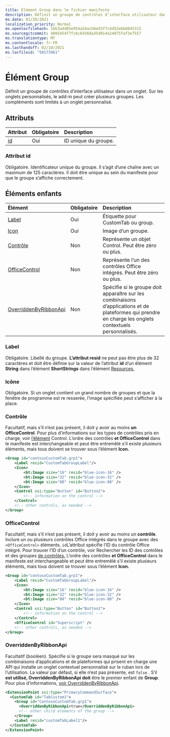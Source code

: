 ```yaml
---
title: Élément Group dans le fichier manifeste
description: Définit un groupe de contrôles d’interface utilisateur dans un onglet.
ms.date: 01/29/2021
localization_priority: Normal
ms.openlocfilehash: 1bb3a4d65e954a54acb6e93f7c4d52e6b0845315
ms.sourcegitcommit: 4805454f7fc6c64368a35d014e24075faf3e7557
ms.translationtype: MT
ms.contentlocale: fr-FR
ms.lasthandoff: 02/10/2021
ms.locfileid: "50173961"
---
```

# <a name="group-element"></a>Élément Group

Définit un groupe de contrôles d’interface utilisateur dans un onglet. Sur les onglets personnalisés, le add-in peut créer plusieurs groupes. Les compléments sont limités à un onglet personnalisé.

## <a name="attributes"></a>Attributs

|  Attribut  |  Obligatoire  |  Description  |
|:-----|:-----|:-----|
|  [id](#id-attribute)  |  Oui  | ID unique du groupe.|

### <a name="id-attribute"></a>Attribut id

Obligatoire. Identificateur unique du groupe. Il s’agit d’une chaîne avec un maximum de 125 caractères. Il doit être unique au sein du manifeste pour que le groupe s’affiche correctement.

## <a name="child-elements"></a>Éléments enfants

|  Élément |  Obligatoire  |  Description  |
|:-----|:-----|:-----|
|  [Label](#label)      | Oui |  Étiquette pour CustomTab ou group.  |
|  [Icon](icon.md)      | Oui |  Image d’un groupe.  |
|  [Contrôle](#control)    | Non |  Représente un objet Control. Peut être zéro ou plus.  |
|  [OfficeControl](#officecontrol)  | Non | Représente l’un des contrôles Office intégrés. Peut être zéro ou plus. |
|  [OverriddenByRibbonApi](overriddenbyribbonapi.md)      | Non |  Spécifie si le groupe doit apparaître sur les combinaisons d’applications et de plateformes qui prendre en charge les onglets contextuels personnalisés.  |

### <a name="label"></a>Label

Obligatoire. Libellé du groupe. **L’attribut resid** ne peut pas être plus de 32 caractères et doit être définie sur la valeur de l’attribut **id** d’un élément **String** dans l’élément **ShortStrings** dans l’élément [Resources.](resources.md)

### <a name="icon"></a>Icône

Obligatoire. Si un onglet contient un grand nombre de groupes et que la fenêtre de programme est re resserée, l’image spécifiée peut s’afficher à la place.

### <a name="control"></a>Contrôle

Facultatif, mais s’il n’est pas présent, il doit y avoir au moins **un OfficeControl**. Pour plus d’informations sur les types de contrôles pris en charge, voir [l’élément](control.md) Control. L’ordre  des contrôles **et OfficeControl** dans le manifeste est interchangeable et peut être entremêlé s’il existe plusieurs éléments, mais tous doivent se trouver sous l’élément **Icon.**

```xml
<Group id="contosoCustomTab.grp1">
    <Label resid="CustomTabGroupLabel"/>
    <Icon>
        <bt:Image size="16" resid="blue-icon-16" />
        <bt:Image size="32" resid="blue-icon-32" />
        <bt:Image size="80" resid="blue-icon-80" />
    </Icon>
    <Control xsi:type="Button" id="Button2">
        <!-- information on the control -->
    </Control>
    <!-- other controls, as needed -->
</Group>
```

### <a name="officecontrol"></a>OfficeControl

Facultatif, mais s’il n’est pas présent, il doit y avoir au moins un **contrôle**. Inclure un ou plusieurs contrôles Office intégrés dans le groupe avec des `<OfficeControl>` éléments. `id`L’attribut spécifie l’ID du contrôle Office intégré. Pour trouver l’ID d’un contrôle, voir Rechercher les ID des contrôles et des groupes [de contrôles.](../../design/built-in-button-integration.md#find-the-ids-of-controls-and-control-groups) L’ordre  des contrôles **et OfficeControl** dans le manifeste est interchangeable et peut être entremêlé s’il existe plusieurs éléments, mais tous doivent se trouver sous l’élément **Icon.**

```xml
<Group id="contosoCustomTab.grp1">
    <Label resid="CustomTabGroupLabel"/>
    <Icon>
        <bt:Image size="16" resid="blue-icon-16" />
        <bt:Image size="32" resid="blue-icon-32" />
        <bt:Image size="80" resid="blue-icon-80" />
    </Icon>
    <Control xsi:type="Button" id="Button2">
        <!-- information on the control -->
    </Control>
    <OfficeControl id="Superscript" />
    <!-- other controls, as needed -->
</Group>
```

### <a name="overriddenbyribbonapi"></a>OverriddenByRibbonApi

Facultatif (booléen). Spécifie si  le groupe sera masqué sur les combinaisons d’applications et de plateformes qui prisent en charge une API qui installe un onglet contextuel personnalisé sur le ruban lors de l’utilisation. La valeur par défaut, si elle n’est pas présente, est `false` . S’il **est utilisé, OverriddenByRibbonApi doit** être le *premier* enfant de **Group**. Pour plus d’informations, [voir OverriddenByRibbonApi](overriddenbyribbonapi.md).

```xml
<ExtensionPoint xsi:type="PrimaryCommandSurface">
  <CustomTab id="TabCustom1">
    <Group id="ContosoCustomTab.grp1">
      <OverriddenByRibbonApi>true</OverriddenByRibbonApi>
      <!-- other child elements of the group -->
    </Group>
    <Label resid="customTabLabel1"/>
  </CustomTab>
</ExtensionPoint>
```
